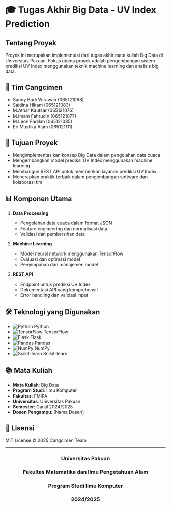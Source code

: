 # 🎓 Tugas Akhir Big Data - UV Index Prediction

## Tentang Proyek
Proyek ini merupakan implementasi dari tugas akhir mata kuliah Big Data di Universitas Pakuan. Fokus utama proyek adalah pengembangan sistem prediksi UV Index menggunakan teknik machine learning dan analisis big data.

## 👥 Tim Cangcimen
* Sandy Budi Wirawan (065121068)
* Saidina Hikam (065121083)
* M.Athar Kautsar (065121076)
* M.Imam Fahrudin (065121077)
* M.Leon Fadilah (065121085)
* Eri Mustika Alam (065121111)

## 🎯 Tujuan Proyek
* Mengimplementasikan konsep Big Data dalam pengolahan data cuaca
* Mengembangkan model prediksi UV Index menggunakan machine learning
* Membangun REST API untuk memberikan layanan prediksi UV Index
* Menerapkan praktik terbaik dalam pengembangan software dan kolaborasi tim

## 📊 Komponen Utama
1. **Data Processing**
   * Pengolahan data cuaca dalam format JSON
   * Feature engineering dan normalisasi data
   * Validasi dan pembersihan data

2. **Machine Learning**
   * Model neural network menggunakan TensorFlow
   * Evaluasi dan optimasi model
   * Penyimpanan dan manajemen model

3. **REST API**
   * Endpoint untuk prediksi UV Index
   * Dokumentasi API yang komprehensif
   * Error handling dan validasi input

## 🛠️ Teknologi yang Digunakan
* ![Python](https://img.shields.io/badge/Python-3776AB?style=for-the-badge&logo=python&logoColor=white) Python
* ![TensorFlow](https://img.shields.io/badge/TensorFlow-FF6F00?style=for-the-badge&logo=tensorflow&logoColor=white) TensorFlow
* ![Flask](https://img.shields.io/badge/Flask-000000?style=for-the-badge&logo=flask&logoColor=white) Flask
* ![Pandas](https://img.shields.io/badge/Pandas-150458?style=for-the-badge&logo=pandas&logoColor=white) Pandas
* ![NumPy](https://img.shields.io/badge/NumPy-013243?style=for-the-badge&logo=numpy&logoColor=white) NumPy
* ![Scikit-learn](https://img.shields.io/badge/Scikit--learn-F7931E?style=for-the-badge&logo=scikit-learn&logoColor=white) Scikit-learn


## 📚 Mata Kuliah
* **Mata Kuliah**: Big Data
* **Program Studi**: Ilmu Komputer
* **Fakultas**: FMIPA
* **Universitas**: Universitas Pakuan
* **Semester**: Ganjil 2024/2025
* **Dosen Pengampu**: [Nama Dosen]

## 📝 Lisensi
MIT License © 2025 Cangcimen Team

---

<div align="center">

### Universitas Pakuan
### Fakultas Matematika dan Ilmu Pengetahuan Alam
### Program Studi Ilmu Komputer
### 2024/2025

</div>
